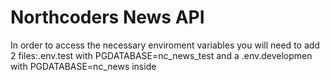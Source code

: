 # Northcoders News API

In order to access the necessary enviroment  variables you will need to add 2 files:.env.test with PGDATABASE=nc_news_test and a 
.env.developmen with PGDATABASE=nc_news inside